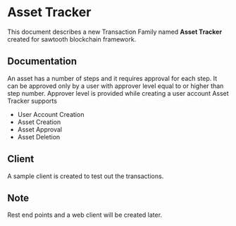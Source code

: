 # Asset Tracker
This document describes a new Transaction Family named **Asset Tracker** created for sawtooth blockchain framework. 

## Documentation
An asset has a number of steps and it requires approval for each step. It can be approved only by a user with approver level equal to or higher than step number. Approver level is provided while creating a user account
Asset Tracker supports
- User Account Creation
- Asset Creation
- Asset Approval
- Asset Deletion



## Client
A sample client is created to test out the transactions.

## Note
Rest end points and a web client will be created later.
